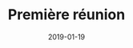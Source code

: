 ---
layout: default
date: 2019-01-19
img: 
category: pv
title: "Première réunion"
description: "Merci à tous d'être venu nombreux. L'association vient d'être créee. Vous pouvez désormais consulter le procès verbal d'assemblée constitutive."
tags: association
doclink: "/doc/pv/pv_1.pdf"
meta: "noindex"
---